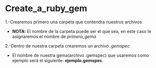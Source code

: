 # Create_a_ruby_gem

1.-Crearemos primero una carpeta que contendra nuestros archivos 

+ __NOTA:__ El nombre de la carpeta puede ser el que sea, en este caso le asignaremos el nombre de *primera_gema*

2.-Dentro de nuestra carpeta crearemos un archivo *.gemspec*
+ El nombre de nuestra gema(archivo .gemspec) que usaremos como ejemplo será el siguiente: __ejemplo.gemspec__.


  
